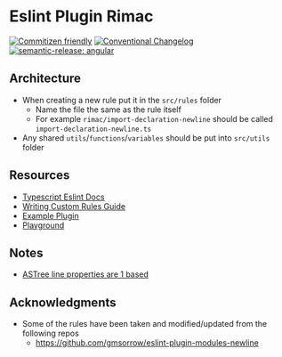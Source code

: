 # Eslint Plugin Rimac

[![Commitizen friendly](https://img.shields.io/badge/commitizen-friendly-brightgreen.svg)](http://commitizen.github.io/cz-cli/)
[![Conventional Changelog](https://img.shields.io/badge/changelog-conventional-brightgreen.svg)](http://conventional-changelog.github.io)
[![semantic-release: angular](https://img.shields.io/badge/semantic--release-conventionalcommits-e10079?logo=semantic-release)](https://github.com/semantic-release/semantic-release)

## Architecture

-   When creating a new rule put it in the `src/rules` folder
    -   Name the file the same as the rule itself
    -   For example `rimac/import-declaration-newline` should be called `import-declaration-newline.ts`
-   Any shared `utils`/`functions`/`variables` should be put into `src/utils` folder

## Resources

-   [Typescript Eslint Docs](https://typescript-eslint.io/docs/development/custom-rules/)
-   [Writing Custom Rules Guide](https://www.darraghoriordan.com/2021/11/06/how-to-write-an-eslint-plugin-typescript/)
-   [Example Plugin](https://github.com/darraghoriordan/eslint-plugin-nestjs-typed)
-   [Playground](https://typescript-eslint.io/play/#showAST=es)

## Notes

-   [ASTree line properties are 1 based](https://gist.github.com/azu/8866b2cb9b7a933e01fe)

## Acknowledgments

-   Some of the rules have been taken and modified/updated from the following repos
    -   <https://github.com/gmsorrow/eslint-plugin-modules-newline>
